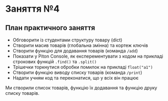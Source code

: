 # Заняття №4

## План практичного заняття
* Обговорити із студентами структуру товару (dict)
* Створити масив товарів (глобальна змінна) та кортеж ключів
* Створити функцію для додавання товарів (команда `/add`)
* Показати у Piton Console, як експерементувати з кодом на прикладі
строкових функцій `.find()` та `.split()`
* Трішечки торкнутися обробки помилок на прикладі `float("a1")`
* Створити функцію виводу списку товарів (команда `/print`)
* Надати учням код та переконатися, що у всіх він працює

Ми створили список товарів, функцію їх додавання та функцію друку списку
товарів.
